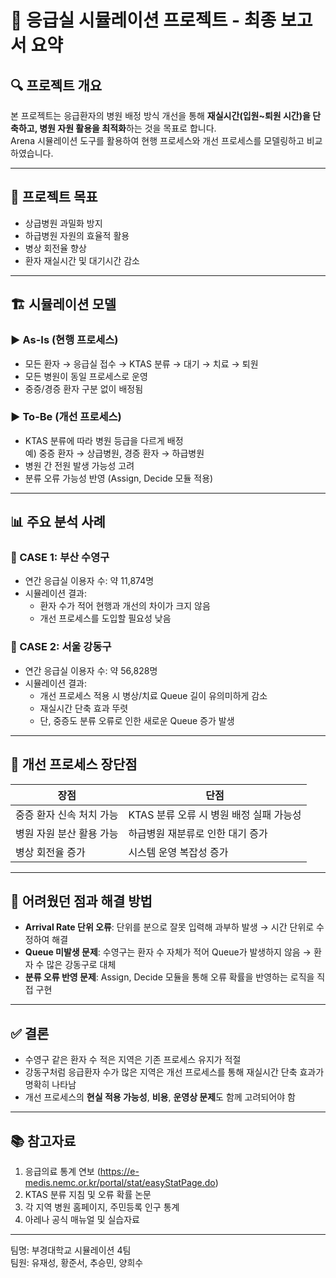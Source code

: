 # 🏥 응급실 시뮬레이션 프로젝트 - 최종 보고서 요약

## 🔍 프로젝트 개요

본 프로젝트는 응급환자의 병원 배정 방식 개선을 통해 **재실시간(입원~퇴원 시간)을 단축하고, 병원 자원 활용을 최적화**하는 것을 목표로 합니다.  
Arena 시뮬레이션 도구를 활용하여 현행 프로세스와 개선 프로세스를 모델링하고 비교하였습니다.

---

## 🎯 프로젝트 목표

- 상급병원 과밀화 방지
- 하급병원 자원의 효율적 활용
- 병상 회전율 향상
- 환자 재실시간 및 대기시간 감소

---

## 🏗️ 시뮬레이션 모델

### ▶️ As-Is (현행 프로세스)
- 모든 환자 → 응급실 접수 → KTAS 분류 → 대기 → 치료 → 퇴원
- 모든 병원이 동일 프로세스로 운영
- 중증/경증 환자 구분 없이 배정됨

### ▶️ To-Be (개선 프로세스)
- KTAS 분류에 따라 병원 등급을 다르게 배정  
  예) 중증 환자 → 상급병원, 경증 환자 → 하급병원
- 병원 간 전원 발생 가능성 고려
- 분류 오류 가능성 반영 (Assign, Decide 모듈 적용)

---

## 📊 주요 분석 사례

### 📍 CASE 1: 부산 수영구
- 연간 응급실 이용자 수: 약 11,874명
- 시뮬레이션 결과:
  - 환자 수가 적어 현행과 개선의 차이가 크지 않음
  - 개선 프로세스를 도입할 필요성 낮음

### 📍 CASE 2: 서울 강동구
- 연간 응급실 이용자 수: 약 56,828명
- 시뮬레이션 결과:
  - 개선 프로세스 적용 시 병상/치료 Queue 길이 유의미하게 감소
  - 재실시간 단축 효과 뚜렷
  - 단, 중증도 분류 오류로 인한 새로운 Queue 증가 발생

---

## 🔎 개선 프로세스 장단점

| 장점 | 단점 |
|------|------|
| 중증 환자 신속 처치 가능 | KTAS 분류 오류 시 병원 배정 실패 가능성 |
| 병원 자원 분산 활용 가능 | 하급병원 재분류로 인한 대기 증가 |
| 병상 회전율 증가 | 시스템 운영 복잡성 증가 |

---

## 🔧 어려웠던 점과 해결 방법

- **Arrival Rate 단위 오류**: 단위를 분으로 잘못 입력해 과부하 발생 → 시간 단위로 수정하여 해결
- **Queue 미발생 문제**: 수영구는 환자 수 자체가 적어 Queue가 발생하지 않음 → 환자 수 많은 강동구로 대체
- **분류 오류 반영 문제**: Assign, Decide 모듈을 통해 오류 확률을 반영하는 로직을 직접 구현

---

## ✅ 결론

- 수영구 같은 환자 수 적은 지역은 기존 프로세스 유지가 적절
- 강동구처럼 응급환자 수가 많은 지역은 개선 프로세스를 통해 재실시간 단축 효과가 명확히 나타남
- 개선 프로세스의 **현실 적용 가능성**, **비용**, **운영상 문제**도 함께 고려되어야 함

---

## 📚 참고자료

1. 응급의료 통계 연보 (https://e-medis.nemc.or.kr/portal/stat/easyStatPage.do)
2. KTAS 분류 지침 및 오류 확률 논문
3. 각 지역 병원 홈페이지, 주민등록 인구 통계
4. 아레나 공식 매뉴얼 및 실습자료

---

팀명: 부경대학교 시뮬레이션 4팀  
팀원: 유재성, 황준서, 추승민, 양희수 
